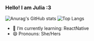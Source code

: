 
### Hello! I am Julia :3
![Anurag's GitHub stats](https://github-readme-stats.vercel.app/api?username=idhnyy&show_icons=true&theme=dark)
![Top Langs](https://github-readme-stats.vercel.app/api/top-langs/?username=idhnyy&layout=compact&theme=dark)
- 🌱 I’m currently learning: ReactNative
- 😄 Pronouns: She/Hers
